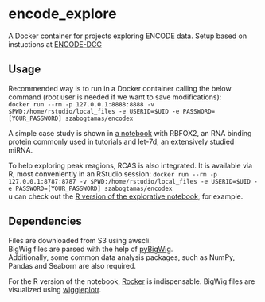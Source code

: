 # encode_explore

A Docker container for projects exploring ENCODE data. Setup based on instuctions at [ENCODE-DCC](https://github.com/ENCODE-DCC/encode-data-usage-examples/blob/master/mount_s3_bucket_and_run_jupyter_on_ec2.ipynb)

## Usage

Recommended way is to run in a Docker container calling the below command (root user is needed if we want to save modifications):  
`docker run --rm -p 127.0.0.1:8888:8888 -v $PWD:/home/rstudio/local_files -e USERID=$UID -e PASSWORD=[YOUR_PASSWORD] szabogtamas/encodex`  

A simple case study is shown in [a notebook](notebooks/jupyter/encodex_example.ipynb) with RBFOX2, an RNA binding protein commonly used in tutorials and let-7d, an extensively studied miRNA.

To help exploring peak reagions, RCAS is also integrated. It is available via R, most conveniently in an RStudio session:
`docker run --rm -p 127.0.0.1:8787:8787 -v $PWD:/home/rstudio/local_files -e USERID=$UID -e PASSWORD=[YOUR_PASSWORD] szabogtamas/encodex`  
u can check out the [R version of the explorative notebook](notebooks/R/encode_s3db_basic_explorative_template.Rmd), for example.

## Dependencies

Files are downloaded from S3 using awscli.  
BigWig files are parsed with the help of [pyBigWig](https://github.com/deeptools/pyBigWig).  
Additionally, some common data analysis packages, such as NumPy, Pandas and Seaborn are also required.  
  
For the R version of the notebook, [Rocker](https://www.rocker-project.org) is indispensable.
BigWig files are visualized using [wiggleplotr](https://bioconductor.org/packages/release/bioc/html/wiggleplotr.html). 